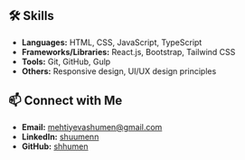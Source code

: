 
## 🛠️ Skills

- **Languages:** HTML, CSS, JavaScript, TypeScript
- **Frameworks/Libraries:** React.js, Bootstrap, Tailwind CSS
- **Tools:** Git, GitHub, Gulp
- **Others:** Responsive design, UI/UX design principles


## 📫 Connect with Me

- **Email:** mehtiyevashumen@gmail.com
- **LinkedIn:** [shuumenn](https://www.linkedin.com/in/shuumenn)
- **GitHub:** [shhumen](https://github.com/shhumen)

